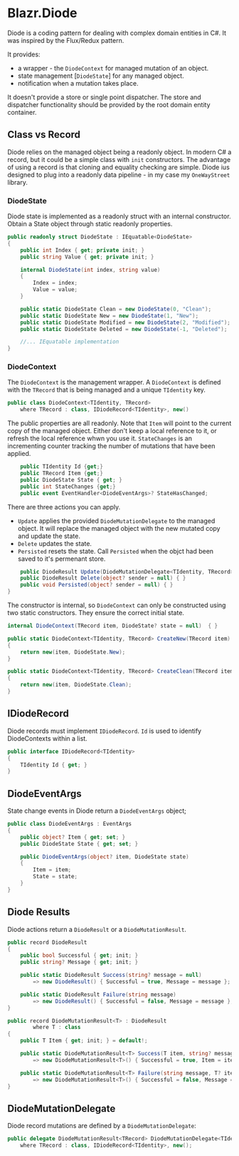 # Blazr.Diode

Diode is a coding pattern for dealing with complex domain entities in C#.  It was inspired by the Flux/Redux pattern.

It provides:

 - a wrapper - the `DiodeContext` for managed mutation of an object. 
 - state management [`DiodeState`] for any managed object.
 - notification when a mutation takes place.

It doesn't provide a store or single point dispatcher.  The store and dispatcher functionality should be provided by the root domain entity container.

## Class vs Record

Diode relies on the managed object being a readonly object.  In modern C# a record, but it could be a simple class with `init` constructors.  The advantage of using a record is that cloning and equality checking are simple.  Diode ius designed to plug into a readonly data pipeline - in my case my `OneWayStreet` library.   

### DiodeState

Diode state is implemented as a readonly struct with an internal constructor.  Obtain a State object through static readonly properties.

```csharp
public readonly struct DiodeState : IEquatable<DiodeState>
{
    public int Index { get; private init; }
    public string Value { get; private init; }

    internal DiodeState(int index, string value)
    {
        Index = index;
        Value = value; 
    }

    public static DiodeState Clean = new DiodeState(0, "Clean");
    public static DiodeState New = new DiodeState(1, "New");
    public static DiodeState Modified = new DiodeState(2, "Modified");
    public static DiodeState Deleted = new DiodeState(-1, "Deleted");

    //... IEquatable implementation
}
```

### DiodeContext

The `DiodeContext` is the management wrapper.  A `DiodeContext` is defined with the `TRecord` that is being managed and a unique  `TIdentity` key. 

```csharp
public class DiodeContext<TIdentity, TRecord>
    where TRecord : class, IDiodeRecord<TIdentity>, new()
```

The public properties are all readonly.  Note that `Item` will point to the current copy of the managed object.  Either don't keep a local reference to it, or refresh the local reference whwn you use it.  `StateChanges` is an incrementing counter tracking the number of mutations that have been applied. 

```csharp
    public TIdentity Id {get;}
    public TRecord Item {get;}
    public DiodeState State { get; }
    public int StateChanges {get;}
    public event EventHandler<DiodeEventArgs>? StateHasChanged;

```

There are three actions you can apply.  

 - `Update` applies the provided `DiodeMutationDelegate` to the managed object.  It will replace the managed object with the new mutated copy and update the state.
 - `Delete` updates the state.
 - `Persisted` resets the state.  Call `Persisted` when the objct had been saved to it's permenant store.


```csharp
    public DiodeResult Update(DiodeMutationDelegate<TIdentity, TRecord> mutation, object? sender = null) { }
    public DiodeResult Delete(object? sender = null) { }
    public void Persisted(object? sender = null) { }
}
```

The constructor is internal, so `DiodeContext` can only be constructed using two static constructors.  They ensure the correct initial state. 

```csharp
internal DiodeContext(TRecord item, DiodeState? state = null)  { }

public static DiodeContext<TIdentity, TRecord> CreateNew(TRecord item)
{
    return new(item, DiodeState.New);
}

public static DiodeContext<TIdentity, TRecord> CreateClean(TRecord item)
{
    return new(item, DiodeState.Clean);
}
```

## IDiodeRecord

Diode records must implement `IDiodeRecord`.  `Id` is used to identify DiodeContexts within a list.

```csharp
public interface IDiodeRecord<TIdentity>
{
    TIdentity Id { get; }
}
```

## DiodeEventArgs

State change events in Diode return a `DiodeEventArgs` object;

```csharp
public class DiodeEventArgs : EventArgs
{
    public object? Item { get; set; }
    public DiodeState State { get; set; }

    public DiodeEventArgs(object? item, DiodeState state)
    {
        Item = item;
        State = state;
    }
}
```

## Diode Results

Diode actions return a `DiodeResult` or a `DiodeMutationResult`.

```csharp
public record DiodeResult
{
    public bool Successful { get; init; }
    public string? Message { get; init; }

    public static DiodeResult Success(string? message = null)
        => new DiodeResult() { Successful = true, Message = message };

    public static DiodeResult Failure(string message)
        => new DiodeResult() { Successful = false, Message = message };
}
```

```csharp
public record DiodeMutationResult<T> : DiodeResult
        where T : class
{
    public T Item { get; init; } = default!;

    public static DiodeMutationResult<T> Success(T item, string? message = null)
        => new DiodeMutationResult<T>() { Successful = true, Item = item, Message = message };

    public static DiodeMutationResult<T> Failure(string message, T? item = null)
        => new DiodeMutationResult<T>() { Successful = false, Message = message, Item = item! };
}
```

## DiodeMutationDelegate

Diode record mutations are defined by a `DiodeMutationDelegate`:

```csharp
public delegate DiodeMutationResult<TRecord> DiodeMutationDelegate<TIdentity, TRecord>(DiodeContext<TIdentity, TRecord> item)
    where TRecord : class, IDiodeRecord<TIdentity>, new();
```



